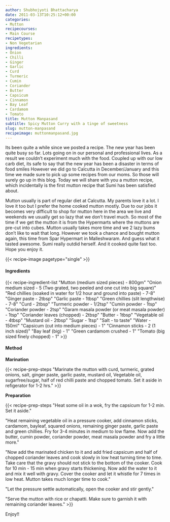 ```yaml
---
author: Shubhojyoti Bhattacharya
date: 2011-03-13T10:25:12+00:00
categories:
- Mutton
recipecourses:
- Main Course
recipetypes:
- Non Vegetarian
ingredients:
- Onion
- Chilli
- Ginger
- Garlic
- Curd
- Turmeric
- Cumin
- Coriander
- Butter
- Capsicum
- Cinnamon
- Bay Leaf
- Cardamom
- Tomato
title: Mutton Manpasand
subtitle: Spicy Mutton Curry with a tinge of sweetness
slug: mutton-manpasand
recipeimage: muttonmanpasand.jpg
---
```


Its been quite a while since we posted a recipe. The new year has been quite busy so far. Lots going on in our personal and professional lives. As a result we couldn’t experiment much with the food. Coupled up with our low carb diet, its safe to say that the new year has been a disaster in terms of food smiles However we did go to Calcutta in December/January and this time we made sure to pick up some recipes from our moms. So those will surely go up in this blog. Today we will share with you a mutton recipe, which incidentally is the first mutton recipe that Sumi has been satisfied about.

Mutton usually is part of regular diet at Calcutta. My parents love it a lot. I love it too but I prefer the home cooked mutton mostly. Due to our jobs it becomes very difficult to shop for mutton here in the area we live and weekends we usually get so lazy that we don’t travel much. So most of the time if we get the mutton it is from the Hypermarts where the muttons are pre-cut into cubes. Mutton usually takes more time and we 2 lazy bums don’t like to wait that long. However we took a chance and bought mutton again, this time from Spar Hypermart in Malleshwaram. And guess what it tasted awesome. Sumi really outdid herself. And it cooked quite fast too. Hope you enjoy it.

{{< recipe-image pagetype="single" >}}

#### Ingredients

{{< recipe-ingredient-list
"Mutton (medium sized pieces) - 800gm"
"Onion medium sized - 5 (Two grated, two peeled and one cut into big square)"
"Red chillies (soaked in water for 1/2 hour and ground into paste) - 7-8"
"Ginger paste - 2tbsp"
"Garlic paste - 1tbsp"
"Green chillies (slit lengthwise) - 7-8"
"Curd - 2tbsp"
"Turmeric powder - 1/2tsp"
"Cumin powder - 1tsp"
"Coriander powder - 2tsp"
"Garam masala powder (or meat masala powder) - 1tsp"
"Coriander leaves (chopped) - 2tbsp"
"Butter - 1tbsp"
"Vegetable oil - 4tbsp"
"Mustard oil - 2tbsp"
"Sugar - 1tsp"
"Salt - to taste"
"Water - 150ml"
"Capsicum (cut into medium pieces) - 1"
"Cinnamon sticks - 2 (1 inch sized)"
"Bay leaf (big) - 1"
"Green cardamom crushed - 1"
"Tomato (big sized finely chopped) - 1" >}}

#### Method

**Marination**

{{< recipe-prep-steps
"Marinate the mutton with curd, turmeric, grated onions, salt, ginger paste, garlic paste, mustard oil, Vegetable oil, sugarfree/sugar, half of red chilli paste and chopped tomato. Set it aside in refigerator for 1-2 hrs." >}}

**Preparation**

{{< recipe-prep-steps
"Heat some oil in a wok, fry the capsicum for 1-2 min. Set it aside."

"Heat remaining vegetable oil in a pressure cooker, add cinnamon sticks, cardamom, bayleaf, squared onions, remaining ginger paste, garlic paste and green chillies. Fry for 3-4 minutes in medium to low flame. Now add the butter, cumin powder, coriander powder, meat masala powder and fry a little more."

"Now add the marinated chicken to it and add fried capsicum and half of chopped coriander leaves and cook slowly in low heat turning time to time. Take care that the gravy should not stick to the bottom of the cooker. Cook for 10 min - 15 min when gravy starts thickening. Now add the water to it and mix it well with gravy. Cover the cooker and let it whistle for 7 times in low heat. Mutton takes much longer time to cook."

"Let the pressure settle automatically, open the cooker and stir gently."

"Serve the mutton with rice or chapatti. Make sure to garnish it with remaining coriander leaves." >}}

Enjoy!!
